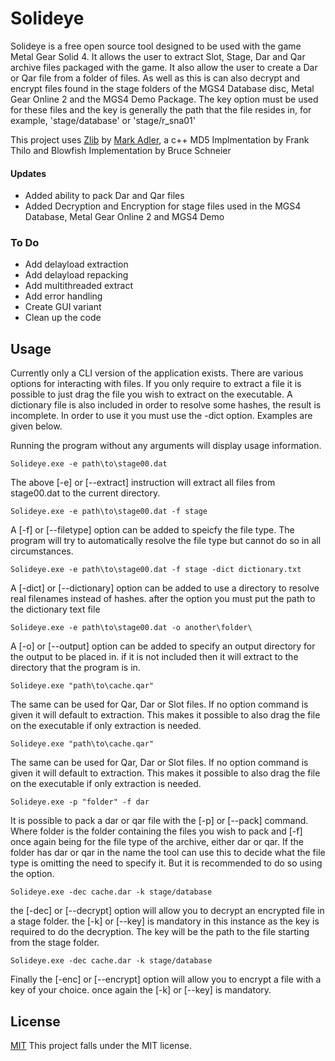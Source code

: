 
# Solideye


Solideye is a free open source tool designed to be used with the game Metal Gear Solid 4. It allows the user to extract Slot, Stage, Dar and Qar archive files packaged with the game. It also allow the user to create a Dar or Qar file from a folder of files. As well as this is can also decrypt and encrypt files found in the stage folders of the MGS4 Database disc, Metal Gear Online 2 and the MGS4 Demo Package. The key option must be used for these files and the key is generally the path that the file resides in, for example, 'stage/database' or 'stage/r_sna01'

This project uses [Zlib](https://github.com/madler/zlib) by [Mark Adler](https://github.com/madler), a c++ MD5 Implmentation by Frank Thilo and Blowfish Implementation by Bruce Schneier

#### Updates
- Added ability to pack Dar and Qar files
- Added Decryption and Encryption for stage files used in the MGS4 Database, Metal Gear Online 2 and MGS4 Demo  

### To Do
 - Add delayload extraction
 - Add delayload repacking
 - Add multithreaded extract
 - Add error handling
 - Create GUI variant
 - Clean up the code

##  Usage

Currently only a CLI version of the application exists. There are various options for interacting with files. If you only require to extract a file it is possible to just drag the file you wish to extract on the executable. A dictionary file is also included in order to resolve some hashes, the result is incomplete. In order to use it you must use the -dict option. Examples are given below.

Running the program without any arguments will display usage information.

```
Solideye.exe -e path\to\stage00.dat
```
The above [-e] or [--extract] instruction will extract all files from stage00.dat to the current directory.

```
Solideye.exe -e path\to\stage00.dat -f stage
```
A [-f] or [--filetype] option can be added to speicfy the file type. The program will try to automatically resolve the file type but cannot do so in all circumstances.

```
Solideye.exe -e path\to\stage00.dat -f stage -dict dictionary.txt
```
A [-dict] or [--dictionary] option can be added to use a directory to resolve real filenames instead of hashes. after the option you must put the path to the dictionary text file

```
Solideye.exe -e path\to\stage00.dat -o another\folder\
```
A [-o] or [--output] option can be added to specify an output directory for the output to be placed in. if it is not included then it will extract to the directory that the program is in.

```
Solideye.exe "path\to\cache.qar" 
```
The same can be used for Qar, Dar or Slot files. If no option command is given it will default to extraction. This makes it possible to also drag the file on the executable if only extraction is needed.

```
Solideye.exe "path\to\cache.qar" 
```
The same can be used for Qar, Dar or Slot files. If no option command is given it will default to extraction. This makes it possible to also drag the file on the executable if only extraction is needed.

```
Solideye.exe -p "folder" -f dar
```
It is possible to pack a dar or qar file with the [-p] or [--pack] command. Where folder is the folder containing the files you wish to pack and [-f] once again being for the file type of the archive, either dar or qar. If the folder has dar or qar in the name the tool can use this to decide what the file type is omitting the need to specify it. But it is recommended to do so using the option.

```
Solideye.exe -dec cache.dar -k stage/database
```
the [-dec] or [--decrypt] option will allow you to decrypt an encrypted file in a stage folder.  the [-k] or [--key] is mandatory in this instance as the key is required to do the decryption. The key will be the path to the file starting from the stage folder.

```
Solideye.exe -dec cache.dar -k stage/database
```
Finally the [-enc] or [--encrypt] option will allow you to encrypt a file with a key of your choice. once again the [-k] or [--key] is mandatory.

## License
[MIT](LICENSE.md)
This project falls under the MIT license.